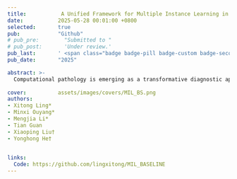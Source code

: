 ```yaml
---
title:           A Unified Framework for Multiple Instance Learning in Computational Pathology
date:           2025-05-28 00:01:00 +0800
selected:       true
pub:            "Github"
# pub_pre:        "Submitted to "
# pub_post:       'Under review.'
pub_last:       ' <span class="badge badge-pill badge-custom badge-secondary">Repository</span>'
pub_date:       "2025"

abstract: >-
  Computational pathology is emerging as a transformative diagnostic approach, leveraging AI to enable data-driven analysis of histopathological images. However, the ultra-high resolution of whole slide images (WSIs) challenges traditional image analysis methods. Multiple Instance Learning (MIL) addresses this by treating WSIs as weakly supervised "bags of instances," yet current MIL methods lack standardization, hindering reproducibility. To resolve this, we present MIL-BASELINE, a modular and extensible library for unified, reproducible MIL in computational pathology, supporting rapid prototyping and benchmarking.
  
cover:          assets/images/covers/MIL_BS.png
authors:
- Xitong Ling*
- Minxi Ouyang*
- Mengjia Li*
- Tian Guan
- Xiaoping Liu†
- Yonghong He†

  
links:
  Code: https://github.com/lingxitong/MIL_BASELINE
---
```






